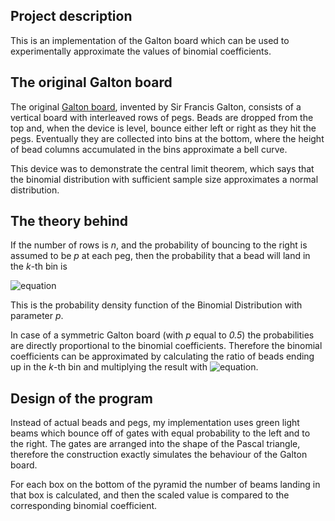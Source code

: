 ## Project description

This is an implementation of the Galton board which can be used to experimentally approximate the values of binomial coefficients.

## The original Galton board

The original [Galton board](https://en.wikipedia.org/wiki/Galton_board), invented by Sir Francis Galton, consists of a vertical board with interleaved rows of pegs. Beads are dropped from the top and, when the device is level, bounce either left or right as they hit the pegs. Eventually they are collected into bins at the bottom, where the height of bead columns accumulated in the bins approximate a bell curve.

This device was to demonstrate the central limit theorem, which says that the binomial distribution with sufficient sample size approximates a normal distribution.

## The theory behind

If the number of rows is _n_, and the probability of bouncing to the right is assumed to be _p_ at each peg, then the probability that a bead will land in the _k_-th bin is

![equation](https://i.ibb.co/ry9QDbR/equation-3.png)

This is the probability density function of the Binomial Distribution with parameter _p_.

In case of a symmetric Galton board (with _p_ equal to _0.5_) the probabilities are directly proportional to the binomial coefficients. Therefore the binomial coefficients can be approximated by calculating the ratio of beads ending up in the _k_-th bin and multiplying the result with ![equation](https://i.ibb.co/wMJq5g7/equation-2.png).

## Design of the program

Instead of actual beads and pegs, my implementation uses green light beams which bounce off of gates with equal probability to the left and to the right. The gates are arranged into the shape of the Pascal triangle, therefore the construction exactly simulates the behaviour of the Galton board.

For each box on the bottom of the pyramid the number of beams landing in that box is calculated, and then the scaled value is compared to the corresponding binomial coefficient.
